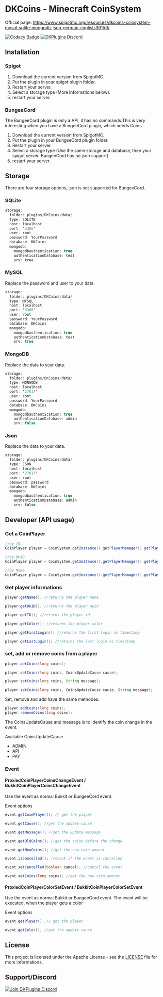 # DKCoins - Minecraft CoinSystem

Official page:
<https://www.spigotmc.org/resources/dkcoins-coinsystem-mysql-sqlite-mongodb-json-german-english.39159/>

[![Codacy Badge](https://api.codacy.com/project/badge/Grade/d0ec972516ed47b2b6758b2277cb469b)](https://app.codacy.com/app/DevKrieger/DKCoins?utm_source=github.com&utm_medium=referral&utm_content=DevKrieger/DKCoins&utm_campaign=Badge_Grade_Dashboard)
[![DKPlugins Discord](https://discordapp.com/api/guilds/513441444959223809/embed.png)](https://discord.gg/PawBsVy)

## Installation 

### Spigot

 1. Download the current version from SpigotMC.
 2. Put the plugin in your spigot plugin folder.
 3. Restart your server.
 4. Select a storage type (More informations below).
 5. restart your server.

### BungeeCord

The BungeeCord plugin is only a API, it has no commands.This is very interesting when you have a BungeeCord plugin, which needs Coins.

 1. Download the current version from SpigotMC.
 2. Put the plugin in your BungeeCord plugin folder.
 3. Restart your server.
 4. Select a storage type (Use the same storage and database, then your spigot server. BungeeCord has no json support).
 5. restart your server.

## Storage

There are four storage options, json is not supported for BungeeCord.

### SQLite

```java
storage:
  folder: plugins/DKCoins/data/
  type: SQLITE
  host: localhost
  port: '3306'
  user: root
  password: YourPassword
  database: DKCoins
  mongodb:
    mongodbauthentication: true
    authenticationDatabase: test
    srv: true
```

### MySQL

Replace the password and user to your data.

```java
storage:
  folder: plugins/DKCoins/data/
  type: MYSQL
  host: localhost
  port: '3306'
  user: root
  password: YourPassword
  database: DKCoins
  mongodb:
    mongodbauthentication: true
    authenticationDatabase: test
    srv: true
```

### MongoDB

Replace the data to your data.

```java
storage:
  folder: plugins/DKCoins/data/
  type: MONGODB
  host: localhost
  port: '27017'
  user: root
  password: YourPassword
  database: DKCoins
  mongodb:
    mongodbauthentication: true
    authenticationDatabase: admin
    srv: false
```

### Json

Replace the data to your data.

```java
storage:
  folder: plugins/DKCoins/data/
  type: JSON
  host: localhost
  port: '27017'
  user: root
  password: password
  database: DKCoins
  mongodb:
    mongodbauthentication: true
    authenticationDatabase: admin
    srv: false
```

## Developer (API usage)

### Get a CoinPlayer

```java
//by ID
CoinPlayer player = CoinSystem.getInstance().getPlayerManager().getPlayer(int id);

//by UUID
CoinPlayer player = CoinSystem.getInstance().getPlayerManager().getPlayer(UUID uuid);

//by Name
CoinPlayer player = CoinSystem.getInstance().getPlayerManager().getPlayer(String name);
```

### Get player informations

```java
player.getName(); //returns the player name

player.getUUID(); //returns the player uuid

player.getID(); //returns the player id

player.getColor(); //returns the player color

player.getFirstLogin(); //returns the first login as timestamp

player.getLastLogin(); //returns the last login as timestamp

```

### set, add or remove coins from a player
```java
player.setCoins(long coins);

player.setCoins(long coins, CoinsUpdateCause cause);

player.setCoins(long coins, String message);

player.setCoins(long coins, CoinsUpdateCause cause, String message);
```

Set,  remove and add have the same methodes.

```java
player.addCoins(long coins);
player.removeCoins(long coins);
```

The CoinsUpdateCause and message is to identify the coin change in the event.

Available CoinsUpdateCause
 * ADMIN
 * API
 * PAY

### Event

#### ProxiedCoinPlayerCoinsChangeEvent / BukkitCoinPlayerCoinsChangeEvent

Use the event as normal Bukkit or BungeeCord event.

Event options
```java
event.getCoinPlayer(); // get the player

event.getCause(); //get the update cause

event.getMessage(); //get the update message

event.getOldCoins(); //get the coins before the change

event.getNewCoins(); //get the new coin amount

event.isCancelled(); //check if the event is cancelled

event.setCancelled(boolean cancel); //cancel the event

event.setCoins(long coins); //set the new coin amount.
```

#### ProxiedCoinPlayerColorSetEvent / BukkitCoinPlayerColorSetEvent

Use the event as normal Bukkit or BungeeCord event.
The event will be executed, when the player gets a color

Event options
```java
event.getPlayer(); // get the player

event.getColor(); //get the update cause
```

## License

This project is licensed under the Apache License - see the [LICENSE](LICENSE) file for more informations.

## Support/Discord
[![Join DKPlugins Discord](https://discordapp.com/api/guilds/513441444959223809/embed.png?style=banner2)](https://discord.gg/PawBsVy)
